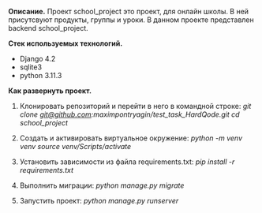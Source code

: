 **Описание.**
Проект school_project это проект, для онлайн школы. В ней присутсвуют продукты, группы и уроки. В данном проекте представлен backend school_project.

**Стек используемых технологий.**
* Django 4.2
* sqlite3 
* python 3.11.3

**Как развернуть проект.**
1. Клонировать репозиторий и перейти в него в командной строке:
_git clone git@github.com:maximpontryagin/test_task_HardQode.git cd school_project_

2. Cоздать и активировать виртуальное окружение:
_python -m venv venv source venv/Scripts/activate_ 

3. Установить зависимости из файла requirements.txt:
_pip install -r requirements.txt_ 

4. Выполнить миграции:
_python manage.py migrate_

5. Запустить проект:
_python manage.py runserver_